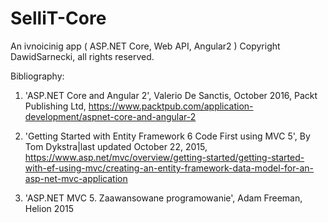 # SelliT-Core
An ivnoicinig app ( ASP.NET Core, Web API, Angular2 )
Copyright DawidSarnecki, all rights reserved.

Bibliography:

1. 'ASP.NET Core and Angular 2', Valerio De Sanctis, October 2016, Packt Publishing Ltd, https://www.packtpub.com/application-development/aspnet-core-and-angular-2

2. 'Getting Started with Entity Framework 6 Code First using MVC 5', By Tom Dykstra|last updated October 22, 2015, https://www.asp.net/mvc/overview/getting-started/getting-started-with-ef-using-mvc/creating-an-entity-framework-data-model-for-an-asp-net-mvc-application

3. 'ASP.NET MVC 5. Zaawansowane programowanie', Adam Freeman, Helion 2015


